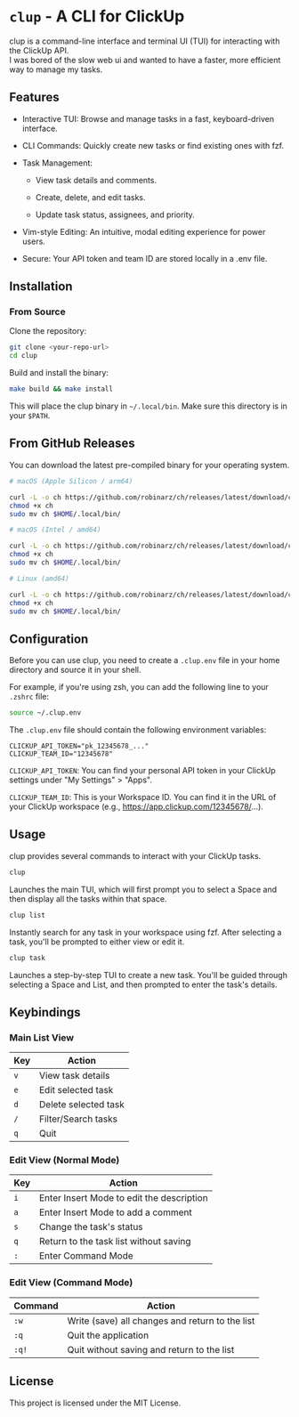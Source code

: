 # `clup` - A CLI for ClickUp

clup is a command-line interface and terminal UI (TUI) for interacting with the ClickUp API.  
I was bored of the slow web ui and wanted to have a faster, more efficient way to manage my tasks.

## Features

- Interactive TUI: Browse and manage tasks in a fast, keyboard-driven interface.

- CLI Commands: Quickly create new tasks or find existing ones with fzf.

- Task Management:

    - View task details and comments.

    - Create, delete, and edit tasks.

    - Update task status, assignees, and priority.

- Vim-style Editing: An intuitive, modal editing experience for power users.

- Secure: Your API token and team ID are stored locally in a .env file.

## Installation

### From Source

Clone the repository:

```bash
git clone <your-repo-url>
cd clup
```

Build and install the binary:

```bash
make build && make install
```

This will place the clup binary in `~/.local/bin`. Make sure this directory is in your `$PATH`.

## From GitHub Releases

You can download the latest pre-compiled binary for your operating system.

```bash
# macOS (Apple Silicon / arm64)

curl -L -o ch https://github.com/robinarz/ch/releases/latest/download/ch-darwin-arm64
chmod +x ch
sudo mv ch $HOME/.local/bin/
```

```bash
# macOS (Intel / amd64)

curl -L -o ch https://github.com/robinarz/ch/releases/latest/download/ch-darwin-amd64
chmod +x ch
sudo mv ch $HOME/.local/bin/
```

```bash
# Linux (amd64)

curl -L -o ch https://github.com/robinarz/ch/releases/latest/download/ch-linux-amd64
chmod +x ch
sudo mv ch $HOME/.local/bin/
```

## Configuration

Before you can use clup, you need to create a `.clup.env` file in your home directory and source it in your shell.

For example, if you're using zsh, you can add the following line to your `.zshrc` file:

```bash
source ~/.clup.env
```

The `.clup.env` file should contain the following environment variables:

```env
CLICKUP_API_TOKEN="pk_12345678_..."
CLICKUP_TEAM_ID="12345678"
```

`CLICKUP_API_TOKEN`: You can find your personal API token in your ClickUp settings under "My Settings" > "Apps".

`CLICKUP_TEAM_ID`: This is your Workspace ID. You can find it in the URL of your ClickUp workspace (e.g., https://app.clickup.com/12345678/...).

## Usage

clup provides several commands to interact with your ClickUp tasks.

```bash
clup
```
Launches the main TUI, which will first prompt you to select a Space and then display all the tasks within that space.

```bash
clup list
```
Instantly search for any task in your workspace using fzf. After selecting a task, you'll be prompted to either view or edit it.

```bash
clup task
```
Launches a step-by-step TUI to create a new task. You'll be guided through selecting a Space and List, and then prompted to enter the task's details.

## Keybindings

### Main List View

| Key | Action               |
|-----|----------------------|
| `v` | View task details    |
| `e` | Edit selected task   |
| `d` | Delete selected task |
| `/` | Filter/Search tasks  |
| `q` | Quit                 |

### Edit View (Normal Mode)

| Key | Action                                  |
|-----|-----------------------------------------|
| `i` | Enter Insert Mode to edit the description |
| `a` | Enter Insert Mode to add a comment      |
| `s` | Change the task's status                |
| `q` | Return to the task list without saving  |
| `:` | Enter Command Mode                      |

### Edit View (Command Mode)

| Command | Action                                     |
|---------|--------------------------------------------|
| `:w`    | Write (save) all changes and return to the list |
| `:q`    | Quit the application                       |
| `:q!`   | Quit without saving and return to the list |

## License

This project is licensed under the MIT License.
